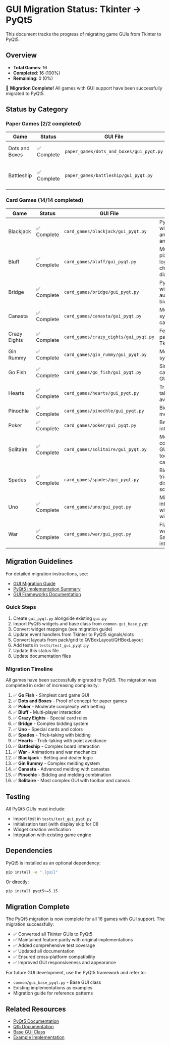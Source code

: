 # GUI Migration Status: Tkinter → PyQt5

This document tracks the progress of migrating game GUIs from Tkinter to PyQt5.

## Overview

- **Total Games**: 16
- **Completed**: 16 (100%)
- **Remaining**: 0 (0%)

🎉 **Migration Complete!** All games with GUI support have been successfully migrated to PyQt5.

## Status by Category

### Paper Games (2/2 completed)

| Game | Status | GUI File | Notes |
| -------------- | ----------- | ---------------------------------------- | ---------------------------------------- |
| Dots and Boxes | ✅ Complete | `paper_games/dots_and_boxes/gui_pyqt.py` | Proof of concept migration |
| Battleship | ✅ Complete | `paper_games/battleship/gui_pyqt.py` | Drag/preview placement and salvo support |

### Card Games (14/14 completed)

| Game | Status | GUI File | Notes |
| ------------ | ----------- | -------------------------------------- | --------------------------------------------- |
| Blackjack | ✅ Complete | `card_games/blackjack/gui_pyqt.py` | PyQt table with betting and animations |
| Bluff | ✅ Complete | `card_games/bluff/gui_pyqt.py` | Multi-player with log and challenge dialogs |
| Bridge | ✅ Complete | `card_games/bridge/gui_pyqt.py` | PyQt port with automated bidding/play |
| Canasta | ✅ Complete | `card_games/canasta/gui_pyqt.py` | Melding system with canastas |
| Crazy Eights | ✅ Complete | `card_games/crazy_eights/gui_pyqt.py` | Feature parity with Tkinter GUI |
| Gin Rummy | ✅ Complete | `card_games/gin_rummy/gui_pyqt.py` | Melding system |
| Go Fish | ✅ Complete | `card_games/go_fish/gui_pyqt.py` | Simplest card game GUI |
| Hearts | ✅ Complete | `card_games/hearts/gui_pyqt.py` | Trick-taking, point avoidance |
| Pinochle | ✅ Complete | `card_games/pinochle/gui_pyqt.py` | Bidding and melding |
| Poker | ✅ Complete | `card_games/poker/gui_pyqt.py` | Betting interface |
| Solitaire | ✅ Complete | `card_games/solitaire/gui_pyqt.py` | Most complex GUI with toolbar and canvas |
| Spades | ✅ Complete | `card_games/spades/gui_pyqt.py` | Bidding, trick display, and scoring |
| Uno | ✅ Complete | `card_games/uno/gui_pyqt.py` | Mirrors Tk interface with PyQt widgets |
| War | ✅ Complete | `card_games/war/gui_pyqt.py` | Flashing war canvas, Save/Load integration |

## Migration Guidelines

For detailed migration instructions, see:

- [GUI Migration Guide](../gui/MIGRATION_GUIDE.md)
- [PyQt5 Implementation Summary](../gui/PYQT5_IMPLEMENTATION.md)
- [GUI Frameworks Documentation](../gui/FRAMEWORKS.md)

### Quick Steps

1. Create `gui_pyqt.py` alongside existing `gui.py`
1. Import PyQt5 widgets and base class from `common.gui_base_pyqt`
1. Convert widget mappings (see migration guide)
1. Update event handlers from Tkinter to PyQt5 signals/slots
1. Convert layouts from pack/grid to QVBoxLayout/QHBoxLayout
1. Add tests in `tests/test_gui_pyqt.py`
1. Update this status file
1. Update documentation files

### Migration Timeline

All games have been successfully migrated to PyQt5. The migration was completed in order of increasing complexity:

1. ✅ **Go Fish** - Simplest card game GUI
1. ✅ **Dots and Boxes** - Proof of concept for paper games
1. ✅ **Poker** - Moderate complexity with betting
1. ✅ **Bluff** - Multi-player interaction
1. ✅ **Crazy Eights** - Special card rules
1. ✅ **Bridge** - Complex bidding system
1. ✅ **Uno** - Special cards and colors
1. ✅ **Spades** - Trick-taking with bidding
1. ✅ **Hearts** - Trick-taking with point avoidance
1. ✅ **Battleship** - Complex board interaction
1. ✅ **War** - Animations and war mechanics
1. ✅ **Blackjack** - Betting and dealer logic
1. ✅ **Gin Rummy** - Complex melding system
1. ✅ **Canasta** - Advanced melding with canastas
1. ✅ **Pinochle** - Bidding and melding combination
1. ✅ **Solitaire** - Most complex GUI with toolbar and canvas

## Testing

All PyQt5 GUIs must include:

- Import test in `tests/test_gui_pyqt.py`
- Initialization test (with display skip for CI)
- Widget creation verification
- Integration with existing game engine

## Dependencies

PyQt5 is installed as an optional dependency:

```bash
pip install -e ".[gui]"
```

Or directly:

```bash
pip install pyqt5>=5.15
```

## Migration Complete

The PyQt5 migration is now complete for all 16 games with GUI support. The migration successfully:

- ✅ Converted all Tkinter GUIs to PyQt5
- ✅ Maintained feature parity with original implementations
- ✅ Added comprehensive test coverage
- ✅ Updated all documentation
- ✅ Ensured cross-platform compatibility
- ✅ Improved GUI responsiveness and appearance

For future GUI development, use the PyQt5 framework and refer to:

- `common/gui_base_pyqt.py` - Base GUI class
- Existing implementations as examples
- Migration guide for reference patterns

## Related Resources

- [PyQt5 Documentation](https://www.riverbankcomputing.com/static/Docs/PyQt5/)
- [Qt5 Documentation](https://doc.qt.io/qt-5/)
- [Base GUI Class](../../common/gui_base_pyqt.py)
- [Example Implementation](../../paper_games/dots_and_boxes/gui_pyqt.py)
